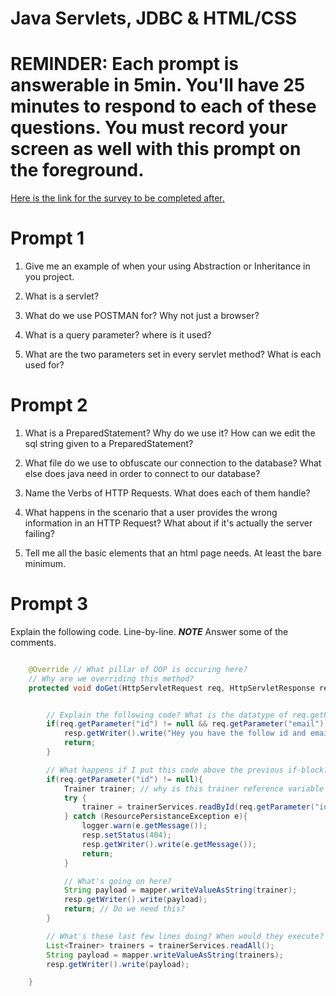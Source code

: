 # Java Servlets, JDBC & HTML/CSS

# REMINDER: Each prompt is answerable in 5min. You'll have 25 minutes to respond to each of these questions. You must record your screen as well with this prompt on the foreground.

[Here is the link for the survey to be completed after.](https://forms.office.com/r/2ty04ksdbs)

# Prompt 1

1. Give me an example of when your using Abstraction or Inheritance in you project.

2. What is a servlet?

3. What do we use POSTMAN for? Why not just a browser?

4. What is a query parameter? where is it used?

5. What are the two parameters set in every servlet method? What is each used for?

# Prompt 2

1. What is a PreparedStatement? Why do we use it? How can we edit the sql string given to a PreparedStatement?

2. What file do we use to obfuscate our connection to the database? What else does java need in order to connect to our database?

3. Name the Verbs of HTTP Requests. What does each of them handle?

4. What happens in the scenario that a user provides the wrong information in an HTTP Request? What about if it's actually the server failing?

5. Tell me all the basic elements that an html page needs. At least the bare minimum.

# Prompt 3

Explain the following code. Line-by-line. **_NOTE_** Answer some of the comments.

```java

    @Override // What pillar of OOP is occuring here?
    // Why are we overriding this method?
    protected void doGet(HttpServletRequest req, HttpServletResponse resp) throws ServletException, IOException {


        // Explain the following code? What is the datatype of req.getParameter()
        if(req.getParameter("id") != null && req.getParameter("email") != null){
            resp.getWriter().write("Hey you have the follow id and email " + req.getParameter("id") + " " + req.getParameter("email") );
            return;
        }

        // What happens if I put this code above the previous if-block?
        if(req.getParameter("id") != null){
            Trainer trainer; // why is this trainer reference variable declared here?
            try {
                trainer = trainerServices.readById(req.getParameter("id"));
            } catch (ResourcePersistanceException e){
                logger.warn(e.getMessage());
                resp.setStatus(404);
                resp.getWriter().write(e.getMessage());
                return;
            }

            // What's going on here?
            String payload = mapper.writeValueAsString(trainer);
            resp.getWriter().write(payload);
            return; // Do we need this?
        }

        // What's these last few lines doing? When would they execute?
        List<Trainer> trainers = trainerServices.readAll();
        String payload = mapper.writeValueAsString(trainers);
        resp.getWriter().write(payload);

    }

```
